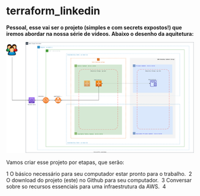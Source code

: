 # terraform_linkedin

**Pessoal, esse vai ser o projeto (simples e com secrets expostos!) que iremos abordar na nossa série de vídeos. Abaixo o desenho da aquitetura:**


![diagrama](https://github.com/dellabeneta/terraform_linkedin/blob/master/004.drawio.svg)

Vamos criar esse projeto por etapas, que serão:

1 O básico necessário para seu computador estar pronto para o trabalho.&nbsp;
2 O download do projeto (este) no Github para seu computador.&nbsp;
3 Conversar sobre so recursos essenciais para uma infraestrutura da AWS.&nbsp;
4 
